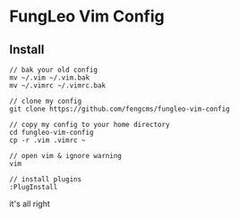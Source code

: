 # FungLeo Vim Config
## Install

```#
// bak your old config
mv ~/.vim ~/.vim.bak
mv ~/.vimrc ~/.vimrc.bak

// clone my config
git clone https://github.com/fengcms/fungleo-vim-config

// copy my config to your home directory
cd fungleo-vim-config
cp -r .vim .vimrc ~

// open vim & ignore warning
vim 

// install plugins
:PlugInstall
```
it's all right
